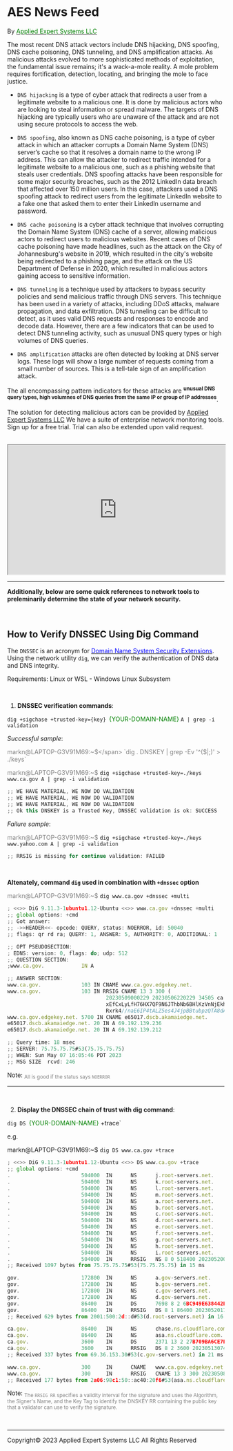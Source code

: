 # AES News Feed

By <a href="https://new.aesclever.com"><span style="color:green">Applied Expert Systems LLC</span></a>

The most recent DNS attack vectors include DNS hijacking, DNS spoofing, DNS cache poisoning, DNS tunneling, and DNS amplification attacks.  As malicious attacks evolved to more sophisticated methods of exploitation, the fundamental issue remains; it's a wack-a-mole reality.  A mole problem requires fortification, detection, locating, and bringing the mole to face justice.

* `DNS hijacking` is a type of cyber attack that redirects a user from a legitimate website to a malicious one. It is done by malicious actors who are looking to steal information or spread malware. The targets of DNS hijacking are typically users who are unaware of the attack and are not using secure protocols to access the web. 

* `DNS spoofing`, also known as DNS cache poisoning, is a type of cyber attack in which an attacker corrupts a Domain Name System (DNS) server’s cache so that it resolves a domain name to the wrong IP address. This can allow the attacker to redirect traffic intended for a legitimate website to a malicious one, such as a phishing website that steals user credentials.
DNS spoofing attacks have been responsible for some major security breaches, such as the 2012 LinkedIn data breach that affected over 150 million users. In this case, attackers used a DNS spoofing attack to redirect users from the legitimate LinkedIn website to a fake one that asked them to enter their LinkedIn username and password.

* `DNS cache poisoning` is a cyber attack technique that involves corrupting the Domain Name System (DNS) cache of a server, allowing malicious actors to redirect users to malicious websites. Recent cases of DNS cache poisoning have made headlines, such as the attack on the City of Johannesburg's website in 2019, which resulted in the city's website being redirected to a phishing page, and the attack on the US Department of Defense in 2020, which resulted in malicious actors gaining access to sensitive information. 

* `DNS tunneling` is a technique used by attackers to bypass security policies and send malicious traffic through DNS servers. This technique has been used in a variety of attacks, including DDoS attacks, malware propagation, and data exfiltration. DNS tunneling can be difficult to detect, as it uses valid DNS requests and responses to encode and decode data. However, there are a few indicators that can be used to detect DNS tunneling activity, such as unusual DNS query types or high volumes of DNS queries. 

* `DNS amplification` attacks are often detected by looking at DNS server logs. These logs will show a large number of requests coming from a small number of sources. This is a tell-tale sign of an amplification attack. 


The all encompassing pattern indicators for these attacks are <sup><strong>unusual DNS query types, high volumnes of DNS queries from the same IP or group of IP addresses</strong></sup>.  

<blink>The solution for detecting malicious actors can be provided by <a href="https://new.aesclever.com/solutions/">Applied Expert Systems LLC</a></blink>
We have a suite of enterprise network monitoring tools.  Sign up for a free trial.  Trial can also be extended upon valid request.

<br />

<iframe id="inlineFrame" title="Free trial form" width="100%" height="300" src="https://new.aesclever.com/free-trial/" >Sign up for Free Trial</iframe>


<br />
<hr>

__Additionally, below are some quick references to network tools to preleminarily determine the state of your network security.__


<br />

## How to Verify DNSSEC Using Dig Command

The `DNSSEC` is an acronym for <a href="https://www.google.com/url?sa=t&rct=j&q=&esrc=s&source=web&cd=&cad=rja&uact=8&ved=2ahUKEwiYuP6SreT-AhW4IDQIHYNMASgQFnoECA4QAQ&url=https%3A%2F%2Fwww.icann.org%2Fresources%2Fpages%2Fdnssec-what-is-it-why-important-2019-03-05-en&usg=AOvVaw33EyAgwgmXo-TledVfkt1m"><span style="color:blue">Domain Name System Security Extensions</span></a>.  
Using the network utility `dig`, we can verify the authentication of DNS data and DNS integrity. 

Requirements: Linux or WSL - Windows Linux Subsystem



<br />

1. **DNSSEC verification commands**: 

`dig +sigchase +trusted-key={key} `<span style="color:green">{YOUR-DOMAIN-NAME}</span> `A | grep -i validation`


_Successful sample_:


<span style="color:grey">markn@LAPTOP-G3V91M69:~$</span> `dig . DNSKEY | grep -Ev '^($|;)' > ./keys`

<span style="color:grey">markn@LAPTOP-G3V91M69:~$</span> `dig +sigchase +trusted-key=./keys www.ca.gov A | grep -i validation`

```javascript
;; WE HAVE MATERIAL, WE NOW DO VALIDATION
;; WE HAVE MATERIAL, WE NOW DO VALIDATION
;; WE HAVE MATERIAL, WE NOW DO VALIDATION
;; Ok this DNSKEY is a Trusted Key, DNSSEC validation is ok: SUCCESS
```

_Failure sample_:

<span style="color:grey">markn@LAPTOP-G3V91M69:~$</span> `dig +sigchase +trusted-key=./keys www.yahoo.com A | grep -i validation`

```javascript
;; RRSIG is missing for continue validation: FAILED
```


<br />

**Altenately, command `dig` used in combination with `+dnssec` option**

<span style="color:grey">markn@LAPTOP-G3V91M69:~$</span> `dig www.ca.gov +dnssec +multi`

```javascript
; <<>> DiG 9.11.3-1ubuntu1.12-Ubuntu <<>> www.ca.gov +dnssec +multi
;; global options: +cmd
;; Got answer:
;; ->>HEADER<<- opcode: QUERY, status: NOERROR, id: 50040
;; flags: qr rd ra; QUERY: 1, ANSWER: 5, AUTHORITY: 0, ADDITIONAL: 1

;; OPT PSEUDOSECTION:
; EDNS: version: 0, flags: do; udp: 512
;; QUESTION SECTION:
;www.ca.gov.            IN A

;; ANSWER SECTION:
www.ca.gov.             103 IN CNAME www.ca.gov.edgekey.net.
www.ca.gov.             103 IN RRSIG CNAME 13 3 300 (
                                20230509000229 20230506220229 34505 ca.gov.
                                xEfCxLyLfH76HX7QF9N6JThbNb6BHlKzVnNjEkhfBHPi
                                Rxrk4//naE6IP4tALZ5es4J4jpBBtubpzQTA8dAn3w== )
www.ca.gov.edgekey.net. 5700 IN CNAME e65017.dscb.akamaiedge.net.
e65017.dscb.akamaiedge.net. 20 IN A 69.192.139.236
e65017.dscb.akamaiedge.net. 20 IN A 69.192.139.212

;; Query time: 18 msec
;; SERVER: 75.75.75.75#53(75.75.75.75)
;; WHEN: Sun May 07 16:05:46 PDT 2023
;; MSG SIZE  rcvd: 246

```

Note: <sub>  <span style="color:grey">All is good if the status says `NOERROR`</span></sub>

<hr>
<br />

2. **Display the DNSSEC chain of trust with dig command**:

`dig DS `<span style="color:green">{YOUR-DOMAIN-NAME}</span> +trace`


e.g.

markn@LAPTOP-G3V91M69:~$ `dig DS www.ca.gov +trace`

```javascript
; <<>> DiG 9.11.3-1ubuntu1.12-Ubuntu <<>> DS www.ca.gov +trace
;; global options: +cmd
.                       504000  IN      NS      j.root-servers.net.
.                       504000  IN      NS      k.root-servers.net.
.                       504000  IN      NS      l.root-servers.net.
.                       504000  IN      NS      m.root-servers.net.
.                       504000  IN      NS      a.root-servers.net.
.                       504000  IN      NS      b.root-servers.net.
.                       504000  IN      NS      c.root-servers.net.
.                       504000  IN      NS      d.root-servers.net.
.                       504000  IN      NS      e.root-servers.net.
.                       504000  IN      NS      f.root-servers.net.
.                       504000  IN      NS      g.root-servers.net.
.                       504000  IN      NS      h.root-servers.net.
.                       504000  IN      NS      i.root-servers.net.
.                       504000  IN      RRSIG   NS 8 0 518400 20230520050000 20230507040000 60955 . L8eO+po6sEU//i1/fOWkNtDl5kDiXWJui48Bqgc4DMYBAFAvX0VLmrt8 POlum54jig462w1k4HtjW5FFgAq2YnoZoYGZo3elmzOVWTiCO3cp7grI quTb/HP8kTC8K17krBFMCy941/3qJVWh3Q1rDKbhyhsCkwMVyDGwoIdh z4NPJYiMBWXix0q9w8N9QovK92MBnL/IND0p6A/mveP9yZ9JA0T+Uo53 0EVtgMl7x9WnVhw1NZkmz4MYwpJ2B/2MTUpD/OEZjSXpG5uCyVpgO2nz byhwCj2jJ+2AnHOsvNU5I3w1b/kJd/QJJj4QVObeSzYjX3wNY2hcudyz R80Jdw==
;; Received 1097 bytes from 75.75.75.75#53(75.75.75.75) in 15 ms

gov.                    172800  IN      NS      a.gov-servers.net.
gov.                    172800  IN      NS      b.gov-servers.net.
gov.                    172800  IN      NS      c.gov-servers.net.
gov.                    172800  IN      NS      d.gov-servers.net.
gov.                    86400   IN      DS      7698 8 2 6BC949E638442EAD0BDAF0935763C8D003760384FF15EBBD5CE86BB5 559561F0
gov.                    86400   IN      RRSIG   DS 8 1 86400 20230520170000 20230507160000 60955 . Cn7UhmKhLWFOvTayE3hNuI5QShHs3cBFft+Hwmud4yEWcIS6LNhnjzQg xKVr93FElb1ZYBnIxS7whE71Yv5vgZFA85HSVsvuc9yOEhN7Kq2u+MhK pv8pJYrdk5KYoKk+5v/SyveYf2tffGYwZA0nff+++LR+p+Mu8MJ52TK6 s+9RvZUsSxq2BvooVlQLQlSQaPcJEJCzpg/i3ILM9KblBl8RGe74f/c4 dHG51r6wFSXTJeJEKios8iriWJ+4jxGZpJXOhQ5rcdAoQu45OPazQir4 EH1altl5mUakgiFxQsW40rwfOcAmgp1yc3SGAdnbB1g+blU2AjoGFeJy rQW9cw==
;; Received 629 bytes from 2001:500:2d::d#53(d.root-servers.net) in 16 ms

ca.gov.                 86400   IN      NS      chase.ns.cloudflare.com.
ca.gov.                 86400   IN      NS      asa.ns.cloudflare.com.
ca.gov.                 3600    IN      DS      2371 13 2 27B709BA6CE7E22250EE3210F4030F0D81D3AABA7B70AD2C7546EB0B EBDBB69E
ca.gov.                 3600    IN      RRSIG   DS 8 2 3600 20230513074121 20230506074121 50011 gov. k5hRNbfDuK+MP8CrVSA/GebS83NzgFX25D2G/SWrTvCQuhy2SEzxoSn7 CnO2xSqZvKnVwRGkZLVpKUvnCgo2mTCg38/IHJIKYYR6p/MH/zEO48Id 6lsDTd5g84j3j6JbM9VkZTHP81OlnoLajkbhS2C7gL2zPd7f2Q0h7GCF V0w/QAKm94RysOfZ/Vcib/+AUAdmG9/1WqFe3okvxG93rw==
;; Received 337 bytes from 69.36.153.30#53(c.gov-servers.net) in 21 ms

www.ca.gov.             300     IN      CNAME   www.ca.gov.edgekey.net.
www.ca.gov.             300     IN      RRSIG   CNAME 13 3 300 20230508233634 20230506213634 34505 ca.gov. ncFjjCR9pyThbIx35bhgXgvYYa8895CZiEpjVc2hvt+9/ZLQu5q/tpkT RbAlHu/nLdz1gM6blQo+TyNv7Qc3Iw==
;; Received 177 bytes from 2a06:98c1:50::ac40:20f6#53(asa.ns.cloudflare.com) in 21 ms

```


Note: <sub><span style="color:grey">The `RRSIG RR` specifies a validity interval for the signature and uses the Algorithm, the Signer's Name, and the Key Tag to identify the DNSKEY RR containing the public key that a validator can use to verify the signature.</span></sub>


<br />
<hr>
Copyright&copy; 2023 Applied Expert Systems LLC All Rights Reserved
